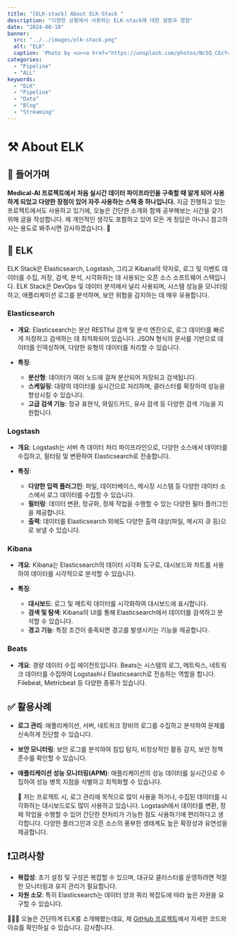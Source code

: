 ```yaml
---
title: "[ELK-stack] About ELK-Stack "
description: "다양한 상황에서 사용하는 ELK-stack에 대한 설명과 경험"
date: "2024-08-18"
banner:
  src: "../../images/elk-stack.png"
  alt: "ELK"
  caption: 'Photo by <u><a href="https://unsplash.com/photos/Nc5Q_CEcY44">ELK</a></u>'
categories:
  - "Pipeline"
  - "ALL"
keywords:
  - "ELK"
  - "Pipeline"
  - "Data"
  - "Blog"
  - "Streaming"
---
```


# ⚒️ About ELK

## 💬 들어가며

**Medical-AI 프로젝트에서 처음 실시간 데이터 파이프라인을 구축할 때 알게 되어 사용하게 되었고 다양한 장점이 있어 자주 사용하는 스택 중 하나입니다.**
지금 진행하고 있는 프로젝트에서도 사용하고 있기에, 오늘은 간단한 소개와 함께 공부해보는 시간을 갖기 위해 글을 작성합니다.
제 개인적인 생각도 포함하고 있어 모든 게 정답은 아니니 참고하시는 용도로 봐주시면 감사하겠습니다. 🫡

## 🚀 ELK

ELK Stack은 Elasticsearch, Logstash, 그리고 Kibana의 약자로, 로그 및 이벤트 데이터를 수집, 저장, 검색, 분석, 시각화하는 데 사용되는 오픈 소스 소프트웨어 스택입니다. 
ELK Stack은 DevOps 및 데이터 분석에서 널리 사용되며, 시스템 성능을 모니터링하고, 애플리케이션 로그를 분석하며, 보안 위협을 감지하는 데 매우 유용합니다.

### Elasticsearch

- **개요**: Elasticsearch는 분산 RESTful 검색 및 분석 엔진으로, 로그 데이터를 빠르게 저장하고 검색하는 데 최적화되어 있습니다. 
  JSON 형식의 문서를 기반으로 데이터를 인덱싱하며, 다양한 유형의 데이터를 처리할 수 있습니다.
	
- **특징**:
  - **분산형**: 데이터가 여러 노드에 걸쳐 분산되어 저장되고 검색됩니다.
  - **스케일링**: 대량의 데이터를 실시간으로 처리하며, 클러스터를 확장하여 성능을 향상시킬 수 있습니다.
  - **고급 검색 기능**: 정규 표현식, 와일드카드, 유사 검색 등 다양한 검색 기능을 지원합니다.

### Logstash

- **개요**: Logstash는 서버 측 데이터 처리 파이프라인으로, 다양한 소스에서 데이터를 수집하고, 필터링 및 변환하여 Elasticsearch로 전송합니다.
	
- **특징**:
  - **다양한 입력 플러그인**: 파일, 데이터베이스, 메시징 시스템 등 다양한 데이터 소스에서 로그 데이터를 수집할 수 있습니다.
  - **필터링**: 데이터 변환, 정규화, 정제 작업을 수행할 수 있는 다양한 필터 플러그인을 제공합니다.
  - **출력**: 데이터를 Elasticsearch 외에도 다양한 출력 대상(파일, 메시지 큐 등)으로 보낼 수 있습니다.

### Kibana

- **개요**: Kibana는 Elasticsearch의 데이터 시각화 도구로, 대시보드와 차트를 사용하여 데이터를 시각적으로 분석할 수 있습니다.
	
- **특징**:
  - **대시보드**: 로그 및 메트릭 데이터를 시각화하여 대시보드에 표시합니다.
  - **검색 및 탐색**: Kibana의 UI를 통해 Elasticsearch에서 데이터를 검색하고 분석할 수 있습니다.
  - **경고 기능**: 특정 조건이 충족되면 경고를 발생시키는 기능을 제공합니다.

### Beats

- **개요**: 경량 데이터 수집 에이전트입니다. 
  Beats는 시스템의 로그, 메트릭스, 네트워크 데이터를 수집하여 Logstash나 Elasticsearch로 전송하는 역할을 합니다.
  Filebeat, Metricbeat 등 다양한 종류가 있습니다.

## ✅ 활용사례

- **로그 관리**: 애플리케이션, 서버, 네트워크 장비의 로그를 수집하고 분석하여 문제를 신속하게 진단할 수 있습니다.
- **보안 모니터링**: 보안 로그를 분석하여 침입 탐지, 비정상적인 활동 감지, 보안 정책 준수를 확인할 수 있습니다.
- **애플리케이션 성능 모니터링(APM)**: 애플리케이션의 성능 데이터를 실시간으로 수집하여 성능 병목 지점을 식별하고 최적화할 수 있습니다.

    💬 저는 프로젝트 시, 로그 관리에 목적으로 많이 사용을 하거나, 수집된 데이터를 시각화하는 대시보드로도 많이 사용하고 있습니다.
    Logstash에서 데이터를 변환, 정체 작업을 수행할 수 있어 간단한 전처리가 가능한 점도 사용하기에 편리하다고 생각합니다.
    다양한 플러그인과 오픈 소스의 풍부한 생태계도 높은 확장성과 유연성을 제공합니다.

## ❗️고려사항

- **복잡성**: 초기 설정 및 구성은 복잡할 수 있으며, 대규모 클러스터를 운영하려면 적절한 모니터링과 유지 관리가 필요합니다.
- **자원 소모**: 특히 Elasticsearch는 데이터 양과 쿼리 복잡도에 따라 높은 자원을 요구할 수 있습니다.


🧑🏻‍💻 오늘은 간단하게 ELK를 소개해봤는데요, 
   제 [GitHub 프로젝트](https://github.com/jms0522/Streaming-Data)에서 자세한 코드와 이슈를 확인하실 수 있습니다. 
   감사합니다.